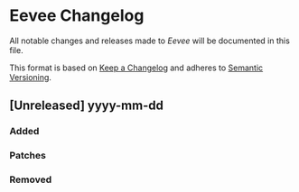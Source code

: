 # Eevee Changelog

All notable changes and releases made to *Eevee* will be documented in this file.

This format is based on [Keep a Changelog](https://keepachangelog.com/en/1.0.0/) and adheres to [Semantic Versioning](https://semver.org/).

## [Unreleased] yyyy-mm-dd

### Added

### Patches

### Removed
